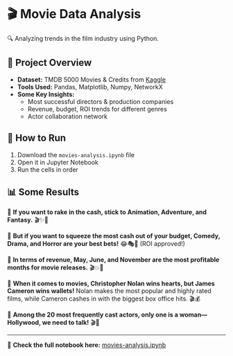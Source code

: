 # 🎬 Movie Data Analysis  
🔍 Analyzing trends in the film industry using Python.  

## 📂 Project Overview  
- **Dataset:** TMDB 5000 Movies & Credits from [Kaggle](https://www.kaggle.com/datasets/tmdb/tmdb-movie-metadata)
- **Tools Used:** Pandas, Matplotlib, Numpy, NetworkX  
- **Some Key Insights:**  
  - Most successful directors & production companies 
  - Revenue, budget, ROI trends for different genres
  - Actor collaboration network  

## 🚀 How to Run  
1. Download the `movies-analysis.ipynb` file  
2. Open it in Jupyter Notebook  
3. Run the cells in order  

## 📊 Some Results  
📌 **If you want to rake in the cash, stick to Animation, Adventure, and Fantasy.** 🎬✨🏰  

📌 **But if you want to squeeze the most cash out of your budget, Comedy, Drama, and Horror are your best bets!** 😂🎭👻 (ROI approved!)  

📌 **In terms of revenue, May, June, and November are the most profitable months for movie releases.** 🎬💥🍿  

📌 **When it comes to movies, Christopher Nolan wins hearts, but James Cameron wins wallets!** Nolan makes the most popular and highly rated films, while Cameron cashes in with the biggest box office hits. 🎬💰  

📌 **Among the 20 most frequently cast actors, only one is a woman—Hollywood, we need to talk!** 🎬🤨   

---
🔗 **Check the full notebook here:** [movies-analysis.ipynb](https://github.com/Emma10-10/movie-analysis)
